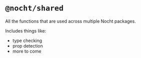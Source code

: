 # `@nocht/shared`

All the functions that are used across multiple Nocht packages.

Includes things like:

- type checking
- prop detection
- more to come
